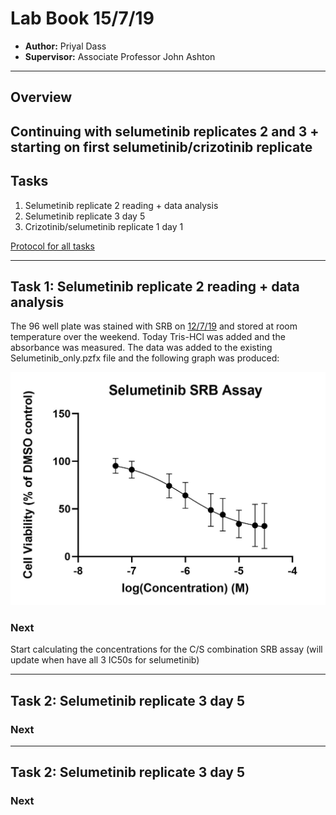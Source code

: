 # Lab Book 15/7/19
- **Author:** Priyal Dass
- **Supervisor:** Associate Professor John Ashton
------------------------------------------------------------------
## Overview

Continuing with selumetinib replicates 2 and 3 + starting on first selumetinib/crizotinib replicate
------------------------------------------------------------------
## Tasks

1. Selumetinib replicate 2 reading + data analysis
2. Selumetinib replicate 3 day 5
3. Crizotinib/selumetinib replicate 1  day 1

[Protocol for all tasks](../Protocols/SRB_Cytotoxicity_assay.md)

------------------------------------------------------------------
## Task 1: Selumetinib replicate 2 reading + data analysis

The 96 well plate was stained with SRB on [12/7/19](../Daily_lab_book/LB_19-07-15.md) and stored at room temperature over the weekend. Today Tris-HCl was added and the absorbance was measured. The data was added to the existing Selumetinib_only.pzfx file and the following graph was produced:

![](../Daily_lab_book/Figure_cache/Selumetinib_replicate_1-2.jpg)

### Next
Start calculating the concentrations for the C/S combination SRB assay (will update when have all 3 IC50s for selumetinib)

------------------------------------------------------------------
## Task 2: Selumetinib replicate 3 day 5

### Next
------------------------------------------------------------------
## Task 2: Selumetinib replicate 3 day 5

### Next
